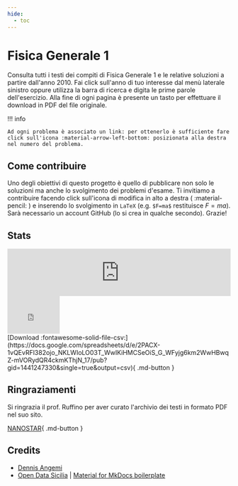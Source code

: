 ```yaml
---
hide:
  - toc
---
```


# Fisica Generale 1
Consulta tutti i testi dei compiti di Fisica Generale 1 e le relative soluzioni a partire dall'anno 2010. Fai click sull'anno di tuo interesse dal menù laterale sinistro oppure utilizza la barra di ricerca e digita le prime parole dell'esercizio. Alla fine di ogni pagina è presente un tasto per effettuare il download in PDF del file originale. 

!!! info

    Ad ogni problema è associato un link: per ottenerlo è sufficiente fare click sull'icona :material-arrow-left-bottom: posizionata alla destra nel numero del problema.


## Come contribuire
Uno degli obiettivi di questo progetto è quello di pubblicare non solo le soluzioni ma anche lo svolgimento dei problemi d'esame. Ti invitiamo a contribuire facendo click sull'icona di modifica in alto a destra ( :material-pencil: ) e inserendo lo svolgimento in `LaTeX` (e.g. `$F=ma$` restituisce $F=ma$). Sarà necessario un account GitHub (lo si crea in qualche secondo). Grazie!

## Stats
<iframe width="504" height="107" seamless frameborder="0" scrolling="no" src="https://docs.google.com/spreadsheets/d/e/2PACX-1vQEvRFl382ojo_NKLWIoLO03T_WwIKiHMCSeOiS_G_WFyjg6km2WwHBwqZ-mVORydQR4ckmKThjN_17/pubchart?oid=195186221&amp;format=interactive"></iframe>
<br>
<iframe width="118" height="85" seamless frameborder="0" scrolling="no" src="https://docs.google.com/spreadsheets/d/e/2PACX-1vQEvRFl382ojo_NKLWIoLO03T_WwIKiHMCSeOiS_G_WFyjg6km2WwHBwqZ-mVORydQR4ckmKThjN_17/pubchart?oid=1443313880&amp;format=interactive"></iframe>
<br>
[Download :fontawesome-solid-file-csv:](https://docs.google.com/spreadsheets/d/e/2PACX-1vQEvRFl382ojo_NKLWIoLO03T_WwIKiHMCSeOiS_G_WFyjg6km2WwHBwqZ-mVORydQR4ckmKThjN_17/pub?gid=1441247330&single=true&output=csv){ .md-button }

## Ringraziamenti
Si ringrazia il prof. Ruffino per aver curato l'archivio dei testi in formato PDF nel suo sito. 

[NANOSTAR](https://nanostar.jimdofree.com/didattica-fisica-1/){ .md-button }

## Credits
- [Dennis Angemi](https://twitter.com/DennisAngemi)
- [Open Data Sicilia](http://opendatasicilia.it/) | [Material for MkDocs boilerplate](https://github.com/opendatasicilia/ods-mkdocs-material)
